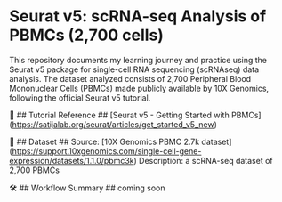 # Seurat v5: scRNA-seq Analysis of PBMCs (2,700 cells)

This repository documents my learning journey and practice using the Seurat v5 package for single-cell RNA sequencing (scRNAseq) data analysis. The dataset analyzed consists of 2,700 Peripheral Blood Mononuclear Cells (PBMCs) made publicly available by 10X Genomics, following the official Seurat v5 tutorial.


📘 ## Tutorial Reference ##
[Seurat v5 - Getting Started with PBMCs] (https://satijalab.org/seurat/articles/get_started_v5_new)

🧬 ## Dataset ##
Source: [10X Genomics PBMC 2.7k dataset] (https://support.10xgenomics.com/single-cell-gene-expression/datasets/1.1.0/pbmc3k)
Description: a scRNA-seq dataset of 2,700 PBMCs

🛠️ ## Workflow Summary ##
coming soon
